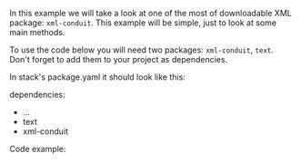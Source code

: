 In this example we will take a look at one of the most of downloadable XML package: `xml-conduit`. This example will be simple, just to look at some main methods.

To use the code below you will need two packages: `xml-conduit`, `text`. Don't forget to add them to your project as dependencies.

In stack's package.yaml it should look like this:

dependencies:
- ...
- text
- xml-conduit

Code example:

